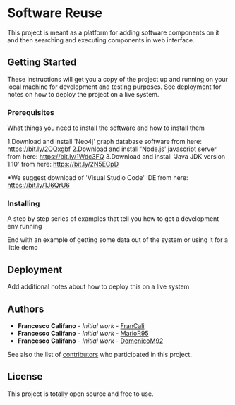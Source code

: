 # Software Reuse

This project is meant as a platform for adding software components on it and then searching and executing components in web interface.

## Getting Started

These instructions will get you a copy of the project up and running on your local machine for development and testing purposes. See deployment for notes on how to deploy the project on a live system.




### Prerequisites

What things you need to install the software and how to install them

1.Download and install 'Neo4j' graph database software from here: https://bit.ly/2OQxgbf
2.Download and install 'Node.js' javascript server from here: https://bit.ly/1Wdc3FQ
3.Download and install 'Java JDK version 1.10' from here: https://bit.ly/2N5ECpD

*We suggest download of 'Visual Studio Code' IDE from here: https://bit.ly/1J6QrU6


### Installing

A step by step series of examples that tell you how to get a development env running



End with an example of getting some data out of the system or using it for a little demo



## Deployment

Add additional notes about how to deploy this on a live system



## Authors

* **Francesco Califano** - *Initial work* - [FranCali](https://github.com/FranCali)
* **Francesco Califano** - *Initial work* - [MarioR95](https://github.com/MarioR95)
* **Francesco Califano** - *Initial work* - [DomenicoM92](https://github.com/DomenicoM92)


See also the list of [contributors](https://github.com/MarioR95/SoftwareReuse/graphs/contributors) who participated in this project.

## License

This project is totally open source and free to use.


